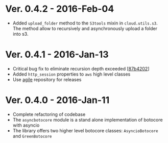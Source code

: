 # Ver. 0.4.2 - 2016-Feb-04

* Added ``upload_folder`` method to the ``S3tools`` mixin in ``cloud.utils.s3``. The method
  allow to recursively and asynchronously upload a folder into s3.

# Ver. 0.4.1 - 2016-Jan-13

* Critical bug fix to eliminate recursion depth exceeded [[87b4202](https://github.com/quantmind/pulsar-cloud/commit/822cde6837f9c46c08be32a6de1dbfb64612fc6a)]
* Added ``http_session`` properties to ``aws`` high level classes
* Use [agile](https://github.com/quantmind/agile) repository for releases

# Ver. 0.4.0 - 2016-Jan-11

* Complete refactoring of codebase
* The ``asyncbotocore`` module is a stand alone implementation of botocore with asyncio
* The library offers two higher level botocore classes: ``AsyncioBotocore`` and ``GreenBotocore``
